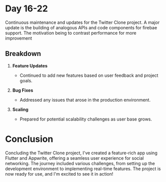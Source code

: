 # Day 16-22

Continuous maintenance and updates for the Twitter Clone project. A major update is the building of analogous APIs and code components for firebae support. The motivation being to contrast performance for more improvement

## Breakdown
1. **Feature Updates**
   - Continued to add new features based on user feedback and project goals.

2. **Bug Fixes**
   - Addressed any issues that arose in the production environment.

3. **Scaling**
   - Prepared for potential scalability challenges as user base grows.

# Conclusion
Concluding the Twitter Clone project, I've created a feature-rich app using Flutter and Appwrite, offering a seamless user experience for social networking. The journey included various challenges, from setting up the development environment to implementing real-time features. The project is now ready for use, and I'm excited to see it in action!
